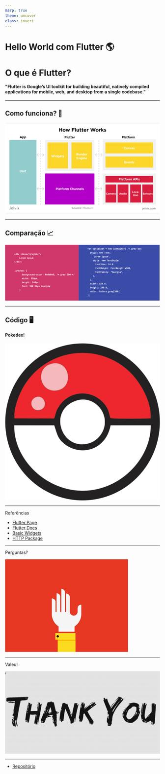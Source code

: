 ```yaml
---
marp: true
theme: uncover
class: invert
---
```


# Hello World com Flutter 🌎

# O que é Flutter?
#### "Flutter is Google’s UI toolkit for building beautiful, natively compiled applications for mobile, web, and desktop from a single codebase."

---

## Como funciona? 🤔
![height:500px](assets/readme/how.jpg)

---

## Comparação 📈
![height:300px](assets/readme/fluttervshtml.png)

---

## Código 🖥️
#### Pokedex!
![height:300px](assets/readme/pokebola.jpg)


---

Referências
- [Flutter Page](https://flutter.dev/)
- [Flutter Docs](https://flutter.dev/docs)
- [Basic Widgets](https://flutter.dev/docs/development/ui/widgets/basics)
- [HTTP Package](https://pub.dev/packages/http)

---

Perguntas?

![height:500px](assets/readme/questions.gif)

---

Valeu!

![height:500px](assets/readme/tks.gif)

---
- [Repositório](https://github.com/humanolaranja/flutter_hello)